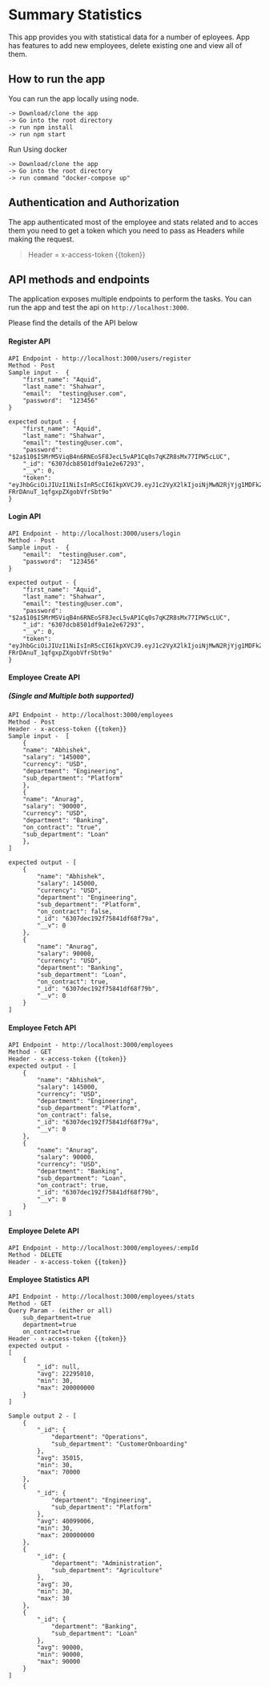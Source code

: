 # Summary Statistics
This app provides you with statistical data for a number of eployees. App  has  features to add  new  employees, delete  existing one and view all of them. 

## How  to  run  the app
You can run the app locally using node. 
```
-> Download/clone the app 
-> Go into the root directory
-> run npm install
-> run npm start
```

Run Using docker 
```
-> Download/clone the app 
-> Go into the root directory
-> run command "docker-compose up"
```

## Authentication and  Authorization
The app authenticated most of the employee and stats related and to acces them you need to get a token which you need to pass as Headers while making the request.

> Header = x-access-token {{token}}


## API methods and endpoints
The application exposes multiple endpoints to perform the tasks. You can run the app and test the api on `http://localhost:3000`.

Please find the details of the API below

#### Register API
```
API Endpoint - http://localhost:3000/users/register
Method - Post
Sample input -  {
    "first_name": "Aquid",
    "last_name": "Shahwar",
    "email":  "testing@user.com",
    "password":  "123456"
}

expected output - {
    "first_name": "Aquid",
    "last_name": "Shahwar",
    "email": "testing@user.com",
    "password": "$2a$10$ISMrM5ViqB4n6RNEoSF8JecL5vAP1Cq0s7qKZR8sMx77IPW5cLUC",
    "_id": "6307dcb8501df9a1e2e67293",
    "__v": 0,
    "token": "eyJhbGciOiJIUzI1NiIsInR5cCI6IkpXVCJ9.eyJ1c2VyX2lkIjoiNjMwN2RjYjg1MDFkZjlhMWUyZTY3MjkzIiwiZW1haWwiOiJ0ZXN0aW5nQHVzZXIuY29tIiwiaWF0IjoxNjYxNDU5NjQwLCJleHAiOjE2NjE0NzQwNDB9.HFZrqeKKeli2Bq-FRrDAnuT_1qfgxpZXgobVfrSbt9o"
}
```

#### Login API
```
API Endpoint - http://localhost:3000/users/login
Method - Post
Sample input -  {
    "email":  "testing@user.com",
    "password":  "123456"
}

expected output - {
    "first_name": "Aquid",
    "last_name": "Shahwar",
    "email": "testing@user.com",
    "password": "$2a$10$ISMrM5ViqB4n6RNEoSF8JecL5vAP1Cq0s7qKZR8sMx77IPW5cLUC",
    "_id": "6307dcb8501df9a1e2e67293",
    "__v": 0,
    "token": "eyJhbGciOiJIUzI1NiIsInR5cCI6IkpXVCJ9.eyJ1c2VyX2lkIjoiNjMwN2RjYjg1MDFkZjlhMWUyZTY3MjkzIiwiZW1haWwiOiJ0ZXN0aW5nQHVzZXIuY29tIiwiaWF0IjoxNjYxNDU5NjQwLCJleHAiOjE2NjE0NzQwNDB9.HFZrqeKKeli2Bq-FRrDAnuT_1qfgxpZXgobVfrSbt9o"
}
```

#### Employee Create API 
#####   (Single and Multiple both supported)
```
API Endpoint - http://localhost:3000/employees
Method - Post
Header - x-access-token {{token}}
Sample input -  [
    {
    "name": "Abhishek",
    "salary": "145000",
    "currency": "USD",
    "department": "Engineering",
    "sub_department": "Platform"
    },
    {
    "name": "Anurag",
    "salary": "90000",
    "currency": "USD",
    "department": "Banking",
    "on_contract": "true",
    "sub_department": "Loan"
    },
]

expected output - [
    {
        "name": "Abhishek",
        "salary": 145000,
        "currency": "USD",
        "department": "Engineering",
        "sub_department": "Platform",
        "on_contract": false,
        "_id": "6307dec192f75841df68f79a",
        "__v": 0
    },
    {
        "name": "Anurag",
        "salary": 90000,
        "currency": "USD",
        "department": "Banking",
        "sub_department": "Loan",
        "on_contract": true,
        "_id": "6307dec192f75841df68f79b",
        "__v": 0
    }
]
```

#### Employee Fetch API 
```
API Endpoint - http://localhost:3000/employees
Method - GET
Header - x-access-token {{token}}
expected output - [
    {
        "name": "Abhishek",
        "salary": 145000,
        "currency": "USD",
        "department": "Engineering",
        "sub_department": "Platform",
        "on_contract": false,
        "_id": "6307dec192f75841df68f79a",
        "__v": 0
    },
    {
        "name": "Anurag",
        "salary": 90000,
        "currency": "USD",
        "department": "Banking",
        "sub_department": "Loan",
        "on_contract": true,
        "_id": "6307dec192f75841df68f79b",
        "__v": 0
    }
]
```

#### Employee Delete API 
```
API Endpoint - http://localhost:3000/employees/:empId
Method - DELETE
Header - x-access-token {{token}}
```

#### Employee Statistics API 
```
API Endpoint - http://localhost:3000/employees/stats
Method - GET
Query Param - (either or all)
    sub_department=true 
    department=true 
    on_contract=true 
Header - x-access-token {{token}}
expected output -
[
    {
        "_id": null,
        "avg": 22295010,
        "min": 30,
        "max": 200000000
    }
]

Sample output 2 - [
    {
        "_id": {
            "department": "Operations",
            "sub_department": "CustomerOnboarding"
        },
        "avg": 35015,
        "min": 30,
        "max": 70000
    },
    {
        "_id": {
            "department": "Engineering",
            "sub_department": "Platform"
        },
        "avg": 40099006,
        "min": 30,
        "max": 200000000
    },
    {
        "_id": {
            "department": "Administration",
            "sub_department": "Agriculture"
        },
        "avg": 30,
        "min": 30,
        "max": 30
    },
    {
        "_id": {
            "department": "Banking",
            "sub_department": "Loan"
        },
        "avg": 90000,
        "min": 90000,
        "max": 90000
    }
]


```


